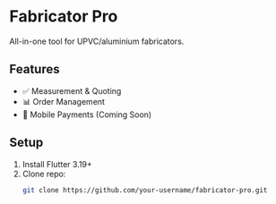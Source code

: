 # Fabricator Pro

All-in-one tool for UPVC/aluminium fabricators.

## Features
- ✅ Measurement & Quoting
- 📊 Order Management
- 📱 Mobile Payments (Coming Soon)

## Setup
1. Install Flutter 3.19+
2. Clone repo:
   ```bash
   git clone https://github.com/your-username/fabricator-pro.git
